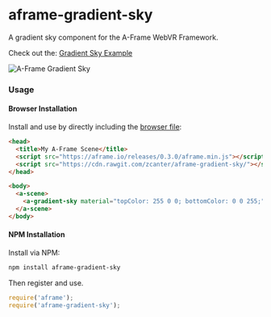 # aframe-gradient-sky
A gradient sky component for the A-Frame WebVR Framework.

Check out the: [Gradient Sky Example](https://zcanter.github.io/aframe-gradient-sky/)

![A-Frame Gradient Sky](https://cloud.githubusercontent.com/assets/5613001/22364303/65a91ce2-e425-11e6-8086-c4401b15dcdb.png)

### Usage

#### Browser Installation

Install and use by directly including the [browser file](dist):

```html
<head>
  <title>My A-Frame Scene</title>
  <script src="https://aframe.io/releases/0.3.0/aframe.min.js"></script>
  <script src="https://cdn.rawgit.com/zcanter/aframe-gradient-sky/"></script>
</head>

<body>
  <a-scene>
    <a-gradient-sky material="topColor: 255 0 0; bottomColor: 0 0 255;"></a-gradient-sky>
  </a-scene>
</body>
```

#### NPM Installation

Install via NPM:

```bash
npm install aframe-gradient-sky
```

Then register and use.

```js
require('aframe');
require('aframe-gradient-sky');
```